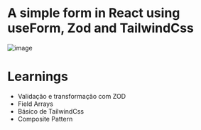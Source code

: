 # A simple form in React using useForm, Zod and TailwindCss

![image](https://user-images.githubusercontent.com/62969620/231501301-614050f9-5a96-4054-acc5-e165521b58ca.png)



# Learnings

- Validação e transformação com ZOD
- Field Arrays
- Básico de TailwindCss
- Composite Pattern
